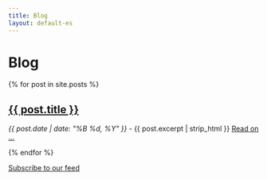 ```yaml
---
title: Blog
layout: default-es
---
```


# Blog

{% for post in site.posts %}
<h2><a href="{{ post.url }}">{{ post.title }}</a></h2>
<p>
	<em>{{ post.date | date: "%B %d, %Y" }}</em> -
	{{ post.excerpt | strip_html }} 
	<a href="{{ post.url }}">Read on ...</a>
</p>
{% endfor %}

<p class="menulike"><a href="../feed.xml" class="feed">Subscribe to our feed</a></p>
